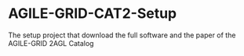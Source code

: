 # AGILE-GRID-CAT2-Setup
The setup project that download the full software and the paper of the AGILE-GRID 2AGL Catalog
